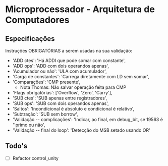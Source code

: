 # Microprocessador - Arquitetura de Computadores

## Especificações
Instruções OBRIGATÓRIAS a serem usadas na sua validação:
 - 'ADD ctes': 'Há ADDI que pode somar com constante',
 - 'ADD ops': 'ADD com dois operandos apenas',
 - 'Acumulador ou não': 'ULA com acumulador',
 - 'Carga de constantes': 'Carrega diretamente com LD sem somar',
 - 'Comparações': 'CMP presente',
   - Nota Thomas: Não salvar operação feita para CMP 
 - 'Flags obrigatórias': ['Overflow', 'Zero', 'Carry'],
 - 'SUB ctes': 'SUB apenas entre registradores',
 - 'SUB ops': 'SUB com dois operandos apenas',
 - 'Saltos': 'Incondicional é absoluto e condicional é relativo',
 - 'Subtração': 'SUB sem borrow',
 - 'Validação -- complicações': 'Indicar, ao final, em debug_bit, se 19563 é ''primo ou não',
 - 'Validação -- final do loop': 'Detecção do MSB setado usando OR'

## Todo's
 - [ ] Refactor control_unity
